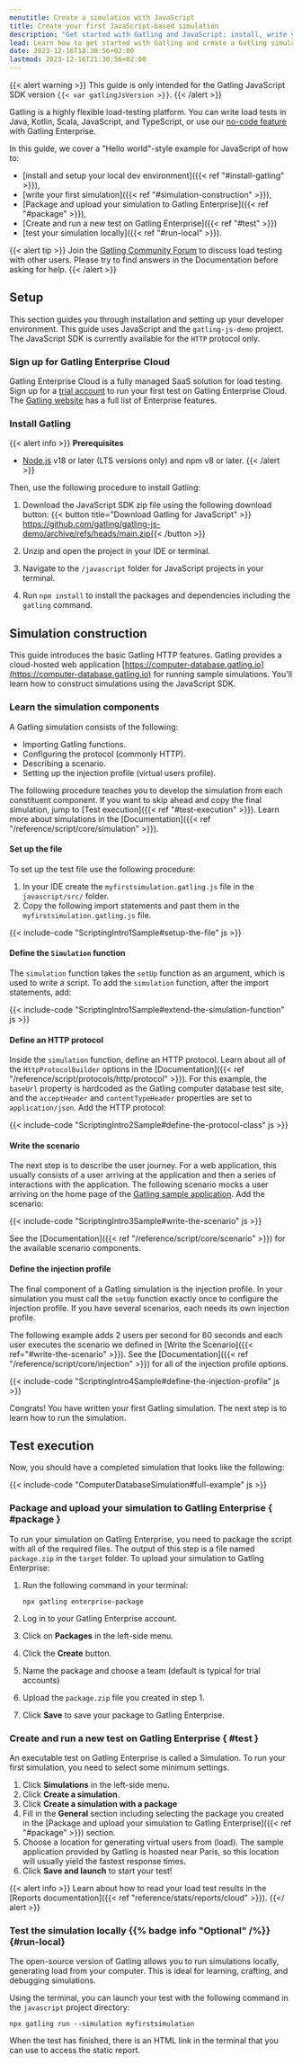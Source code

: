 ```yaml
---
menutitle: Create a simulation with JavaScript
title: Create your first JavaScript-based simulation
description: "Get started with Gatling and JavaScript: install, write your first load test, and execute it."
lead: Learn how to get started with Gatling and create a Gatling simulation with JavaScript.
date: 2023-12-16T18:30:56+02:00
lastmod: 2023-12-16T21:30:56+02:00
---
```


{{< alert warning >}}
This guide is only intended for the  Gatling JavaScript SDK version `{{< var gatlingJsVersion >}}`.
{{< /alert >}}

Gatling is a highly flexible load-testing platform. You can write load tests in Java, Kotlin, Scala, JavaScript, and TypeScript, or use our [no-code feature](https://gatling.io/features/no-code-generator/) with Gatling Enterprise.

In this guide, we cover a "Hello world"-style example for JavaScript of how to:

 - [install and setup your local dev environment]({{< ref "#install-gatling" >}}),
 - [write your first simulation]({{< ref "#simulation-construction" >}}),
 - [Package and upload your simulation to Gatling Enterprise]({{< ref "#package" >}}),
 - [Create and run a new test on Gatling Enterprise]({{< ref "#test" >}})
 - [test your simulation locally]({{< ref "#run-local" >}}).

{{< alert tip >}}
Join the [Gatling Community Forum](https://community.gatling.io) to discuss load testing with other users. Please try to find answers in the Documentation before asking for help.
{{< /alert >}}

## Setup

This section guides you through installation and setting up your developer environment. This guide uses JavaScript and the `gatling-js-demo` project. The JavaScript SDK is currently available for the `HTTP` protocol only. 

### Sign up for Gatling Enterprise Cloud

Gatling Enterprise Cloud is a fully managed SaaS solution for load testing. Sign up for a [trial account](https://auth.gatling.io/auth/realms/gatling/protocol/openid-connect/registrations?client_id=gatling-enterprise-cloud-public&response_type=code&scope=openid&redirect_uri=https%3A%2F%2Fcloud.gatling.io%2Fr%2Fgatling) to run your first test on Gatling Enterprise Cloud. The [Gatling website](https://gatling.io/features) has a full list of Enterprise features.

### Install Gatling 

{{< alert info >}}
**Prerequisites**  
- [Node.js](https://nodejs.org/) v18 or later (LTS versions only) and npm v8 or later.
{{< /alert >}}

Then, use the following procedure to install Gatling:

1. Download the JavaScript SDK zip file using the following download button:
{{< button title="Download Gatling for JavaScript" >}}
https://github.com/gatling/gatling-js-demo/archive/refs/heads/main.zip{{< /button >}}  

2. Unzip and open the project in your IDE or terminal.
3. Navigate to the `/javascript` folder for JavaScript projects in your terminal. 
4. Run `npm install` to install the packages and dependencies including the `gatling` command. 

## Simulation construction 

This guide introduces the basic Gatling HTTP features. Gatling provides a cloud-hosted web application
[https://computer-database.gatling.io](https://computer-database.gatling.io) for running sample simulations. You'll learn how to construct simulations
using the JavaScript SDK. 

### Learn the simulation components

A Gatling simulation consists of the following:

- Importing Gatling functions.
- Configuring the protocol (commonly HTTP).
- Describing a scenario.
- Setting up the injection profile (virtual users profile).

The following procedure teaches you to develop the simulation from each constituent component. If you want to skip ahead
and copy the final simulation, jump to [Test execution]({{< ref "#test-execution" >}}). Learn more about simulations in the
[Documentation]({{< ref "/reference/script/core/simulation" >}}). 

#### Set up the file 

To set up the test file use the following procedure: 

1. In your IDE create the `myfirstsimulation.gatling.js` file in the `javascript/src/` folder.
2. Copy the following import statements and past them in the `myfirstsimulation.gatling.js` file.

{{< include-code "ScriptingIntro1Sample#setup-the-file" js >}}

#### Define the `Simulation` function 

The `simulation` function takes the `setUp` function as an argument, which is used to write a script. To add the `simulation` function, after the import statements, add: 

{{< include-code "ScriptingIntro1Sample#extend-the-simulation-function" js >}}

#### Define an HTTP protocol

Inside the `simulation` function, define an HTTP protocol. Learn about all of the
`HttpProtocolBuilder` options in the [Documentation]({{< ref "/reference/script/protocols/http/protocol" >}}). For
this example, the `baseUrl` property is hardcoded as the Gatling computer database test site, and the `acceptHeader` and
`contentTypeHeader` properties are set to `application/json`. Add the HTTP protocol: 

{{< include-code "ScriptingIntro2Sample#define-the-protocol-class" js >}}

#### Write the scenario

The next step is to describe the user journey. For a web application, this usually consists of a user arriving at the application and then a series of interactions with the application. The following scenario mocks a user arriving on the home page of the [Gatling sample application](https://computer-database.gatling.io). Add the scenario:

{{< include-code "ScriptingIntro3Sample#write-the-scenario" js >}}

See the [Documentation]({{< ref "/reference/script/core/scenario" >}}) for the available scenario
components. 

#### Define the injection profile

The final component of a Gatling simulation is the injection profile. In your simulation you must call the `setUp` function exactly once to configure the injection profile. If you have several scenarios, each needs its own injection profile. 

The following example adds 2 users per second for 60 seconds and each user executes the scenario we defined in [Write the Scenario]({{< ref="#write-the-scenario" >}}). See the [Documentation]({{< ref "/reference/script/core/injection" >}}) for all of the injection profile options. 

{{< include-code "ScriptingIntro4Sample#define-the-injection-profile" js >}}

Congrats! You have written your first Gatling simulation. The next step is to learn how to run the simulation. 

## Test execution

Now, you should have a completed simulation that looks like the following: 

{{< include-code "ComputerDatabaseSimulation#full-example" js >}}

### Package and upload your simulation to Gatling Enterprise { #package }

To run your simulation on Gatling Enterprise, you need to package the script with all of the required files. The output of this step is a file named `package.zip` in the `target` folder. To upload your simulation to Gatling Enterprise: 

1. Run the following command in your terminal:

    ```console
    npx gatling enterprise-package
    ```

2. Log in to your Gatling Enterprise account.
3. Click on **Packages** in the left-side menu.
4. Click the **Create** button.
5. Name the package and choose a team (default is typical for trial accounts) 
6. Upload the `package.zip` file you created in step 1.
7. Click **Save** to save your package to Gatling Enterprise.

### Create and run a new test on Gatling Enterprise { #test }

An executable test on Gatling Enterprise is called a Simulation. To run your first simulation, you need to select some minimum settings. 

1. Click **Simulations** in the left-side menu.
2. Click **Create a simulation**.
3. Click **Create a simulation with a package**
4. Fill in the **General** section including selecting the package you created in the [Package and upload your simulation to Gatling Enterprise]({{< ref "#package" >}}) section.
5. Choose a location for generating virtual users from (load). The sample application provided by Gatling is hoasted near Paris, so this location will usually yield the fastest response times.
6. Click **Save and launch** to start your test! 

{{< alert info >}}
Learn about how to read your load test results in the [Reports documentation]({{< ref "reference/stats/reports/cloud" >}}).
{{</ alert >}}

### Test the simulation locally {{% badge info "Optional" /%}} {#run-local}

The open-source version of Gatling allows you to run simulations locally, generating load from your computer. This is ideal for learning, crafting, and debugging simulations. 

Using the terminal, you can launch your test with the following command in the `javascript` project directory:

```console
npx gatling run --simulation myfirstsimulation
```

When the test has finished, there is an HTML link in the terminal that you can use to access the static report. 

